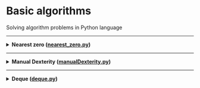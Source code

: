 # Basic algorithms

Solving algorithm problems in Python language

---

<details>
<summary>
<b>Nearest zero (<a href="nearest_zero.py">nearest_zero.py</a>)</b>
</summary>

#### Problem
  Timothy is looking for a place to build himself a house. The street he wants to live on has length n, that is, it consists of n identical consecutive plots. Each plot is either empty, or a house has already been built on it.

Social Timofey doesn't want to live far away from other people on that street. That's why for each plot he needs to know the distance to the nearest empty plot. If the plot is empty, this value will be zero - the distance to himself.

Help Timothy calculate the distances he is looking for. You have a street map to do this. The houses in Timothy's town are numbered in the order in which they were built, so their numbers are not ordered on the map in any way. Empty areas are marked with zeros.

#### Input format
The first line contains street length n (1 ≤ n ≤ 10^6). 
The next line contains n non-negative integers - house numbers and designations of empty areas on the map (zeros). 
It is guaranteed that there is at least one zero in the sequence. 
The house numbers (positive numbers) are unique and do not exceed 10^9.

#### Output format
Output the distance to the nearest zero for each plot. 
Output the numbers on one line, separated by spaces.

#### Example
<table><tbody>
  <tr>
    <td><b>Input</b></td>
    <td><b>Output</b></td>
  </tr>
  <tr>
    <td valign='top'>
5<br>
0 1 4 9 0<br>

</td>
  <td valign='top'>
0 1 2 1 0<br>
</td>
  </tr>
</tbody></table>
</details>

------  

<details>
<summary>
<b>Manual Dexterity (<a href="manualDexterity.py">manualDexterity.py</a>)</b>
</summary>
  
#### Problem
  The "Speed Print Simulator" game is a 4x4 field of keys. In it a configuration of numbers and dots appears on each round. Either a dot or a number from 1 to 9 is written on the key.

At time t the player must simultaneously press all the keys on which the digit t is written. Gosha and Timofey can press k keys each at a moment of time. If at time t all necessary keys are pressed, the players get 1 point.

Find the number of points that Gosha and Timofey can earn, if they press the keys together.
  
#### Input format
The first line contains an integer k (1 ≤ k ≤ 5).

The next four lines give the form of the simulator - 4 characters in each line. Each character is either a dot or a digit from 1 to 9. Characters on one line are consecutive and not separated by spaces.
  
#### Output format
Output a single number - the maximum number of points that Gosha and Timothy can score.

#### Пример
<table><tbody>
  <tr>
    <td><b>Ввод</b></td>
    <td><b>Вывод</b></td>
  </tr>
  <tr>
    <td valign='top'>
3<br>
1231<br>
2..2<br>
2..2<br>
2..2<br>

</td>
  <td valign='top'>
2<br>
</td>
  </tr>
</tbody></table>
</details>

---

<details>
<summary>
<b>Deque (<a href="deque.py">deque.py</a>)</b>
</summary>

#### Problem
  Gosha has implemented a data structure Dec, whose maximum size is defined by a given number. Methods push_back(x), push_front(x), pop_back(), pop_front() worked correctly. But if there were a lot of items in the deck, the program took very long. The thing is, not all operations were performed in O(1). Help Gosha! Write an efficient implementation.

Note: When implementing, use a ring buffer.
#### Input format
  The first line contains the number of commands n - an integer not exceeding 100000. The second line contains a number m - the maximum size of the deck. It does not exceed 50,000. The next n lines contain one of the commands:

push_back(value) - add an element to the end of the deck. If the deck already contains the maximum number of items, print "error".
push_front(value) - add an item to the beginning of the deck. If maximal number of items is already in the deck, print "error".
pop_front() - print first element of the deck and remove it. If the deck was empty print "error".
pop_back() - output the last element of the deck and remove it. If the deck has been emptied, output "error".
Value - integer modulo not greater than 1000.
#### Output format
  Output the result of each command on a separate line. For successful push_back(x) and push_front(x) queries nothing needs to be output.
#### Example
<table><tbody>
  <tr>
    <td><b>Ввод</b></td>
    <td><b>Вывод</b></td>
  </tr>
  <tr>
    <td valign="top">
4<br>
4<br>
push_front 861<br>
push_front -819<br>
pop_back<br>
pop_back<br>

</td>
    <td valign="top">
861<br>
-819<br>

</td>
  </tr>
</tbody></table>

</details>
